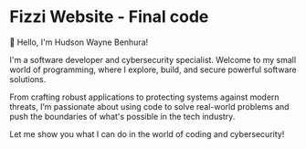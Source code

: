 # Fizzi Website - Final code

🌟 Hello, I'm Hudson Wayne Benhura!

I'm a software developer and cybersecurity specialist. Welcome to my small world of programming, where I explore, build, and secure powerful software solutions.

From crafting robust applications to protecting systems against modern threats, I’m passionate about using code to solve real-world problems and push the boundaries of what's possible in the tech industry.

Let me show you what I can do in the world of coding and cybersecurity!